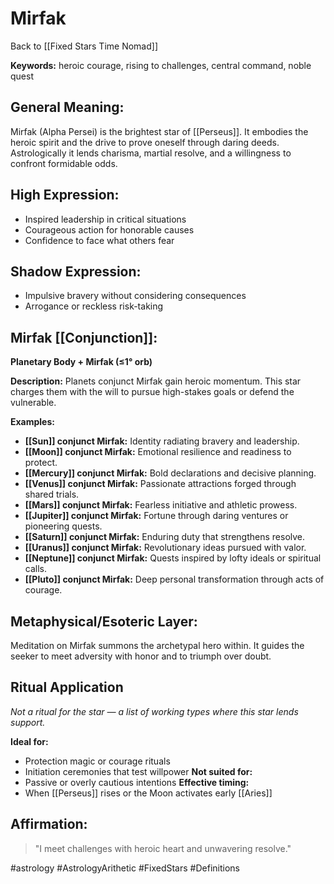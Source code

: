 # Mirfak

Back to [[Fixed Stars Time Nomad]]

**Keywords:** heroic courage, rising to challenges, central command, noble quest

## General Meaning:
Mirfak (Alpha Persei) is the brightest star of [[Perseus]]. It embodies the heroic spirit and the drive to prove oneself through daring deeds. Astrologically it lends charisma, martial resolve, and a willingness to confront formidable odds.

## High Expression:
- Inspired leadership in critical situations
- Courageous action for honorable causes
- Confidence to face what others fear

## Shadow Expression:
- Impulsive bravery without considering consequences
- Arrogance or reckless risk-taking

## Mirfak [[Conjunction]]:

**Planetary Body + Mirfak (≤1° orb)**

**Description:**
Planets conjunct Mirfak gain heroic momentum. This star charges them with the will to pursue high-stakes goals or defend the vulnerable.

**Examples:**
- **[[Sun]] conjunct Mirfak:** Identity radiating bravery and leadership.
- **[[Moon]] conjunct Mirfak:** Emotional resilience and readiness to protect.
- **[[Mercury]] conjunct Mirfak:** Bold declarations and decisive planning.
- **[[Venus]] conjunct Mirfak:** Passionate attractions forged through shared trials.
- **[[Mars]] conjunct Mirfak:** Fearless initiative and athletic prowess.
- **[[Jupiter]] conjunct Mirfak:** Fortune through daring ventures or pioneering quests.
- **[[Saturn]] conjunct Mirfak:** Enduring duty that strengthens resolve.
- **[[Uranus]] conjunct Mirfak:** Revolutionary ideas pursued with valor.
- **[[Neptune]] conjunct Mirfak:** Quests inspired by lofty ideals or spiritual calls.
- **[[Pluto]] conjunct Mirfak:** Deep personal transformation through acts of courage.

## Metaphysical/Esoteric Layer:
Meditation on Mirfak summons the archetypal hero within. It guides the seeker to meet adversity with honor and to triumph over doubt.

## Ritual Application
*Not a ritual for the star — a list of working types where this star lends support.*

**Ideal for:**
- Protection magic or courage rituals
- Initiation ceremonies that test willpower
**Not suited for:**
- Passive or overly cautious intentions
**Effective timing:**
- When [[Perseus]] rises or the Moon activates early [[Aries]]

## Affirmation:

> "I meet challenges with heroic heart and unwavering resolve."

#astrology #AstrologyArithetic #FixedStars #Definitions
